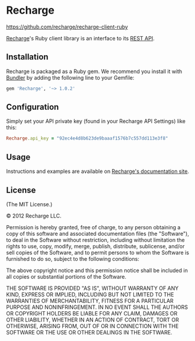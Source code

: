 # Recharge

<https://github.com/recharge/recharge-client-ruby>

[Recharge](https://rechargebilling.com/)'s Ruby client library is an interface to its
[REST API](https://rechargebilling.com/api).


## Installation

Recharge is packaged as a Ruby gem. We recommend you install it with
[Bundler](http://gembundler.com/) by adding the following line to your Gemfile:

``` ruby
gem 'Recharge', '~> 1.0.2'
```

## Configuration

Simply set your API private key (found in your Recharge API Settings) like this:

``` ruby
Recharge.api_key = "92ec4e4d8b623de9baaaf1576b7c557dd113e3f8"
```

## Usage

Instructions and examples are available on
[Recharge's documentation site](https://rechargebilling.com/api).


## License

(The MIT License.)

© 2012 Recharge LLC.

Permission is hereby granted, free of charge, to any person obtaining a copy
of this software and associated documentation files (the "Software"), to deal
in the Software without restriction, including without limitation the rights
to use, copy, modify, merge, publish, distribute, sublicense, and/or sell
copies of the Software, and to permit persons to whom the Software is
furnished to do so, subject to the following conditions:

The above copyright notice and this permission notice shall be included in all
copies or substantial portions of the Software.

THE SOFTWARE IS PROVIDED "AS IS", WITHOUT WARRANTY OF ANY KIND, EXPRESS OR
IMPLIED, INCLUDING BUT NOT LIMITED TO THE WARRANTIES OF MERCHANTABILITY,
FITNESS FOR A PARTICULAR PURPOSE AND NONINFRINGEMENT. IN NO EVENT SHALL THE
AUTHORS OR COPYRIGHT HOLDERS BE LIABLE FOR ANY CLAIM, DAMAGES OR OTHER
LIABILITY, WHETHER IN AN ACTION OF CONTRACT, TORT OR OTHERWISE, ARISING FROM,
OUT OF OR IN CONNECTION WITH THE SOFTWARE OR THE USE OR OTHER DEALINGS IN THE
SOFTWARE.
